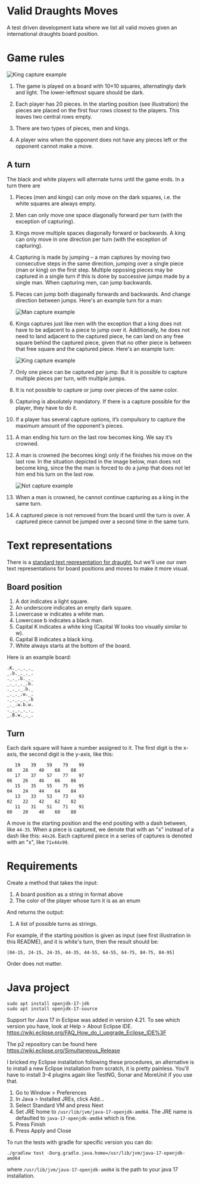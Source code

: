 # Valid Draughts Moves

A test driven development kata where we list all valid moves given an
international draughts board position.

# Game rules

![King capture example](images/starting-position.svg "King capture example")

1. The game is played on a board with 10×10 squares, alternatingly dark and
   light. The lower-leftmost square should be dark.

2. Each player has 20 pieces. In the starting position (see illustration) the
   pieces are placed on the first four rows closest to the players. This leaves
   two central rows empty.

3. There are two types of pieces, men and kings.

4. A player wins when the opponent does not have any pieces left or the opponent
   cannot make a move.

## A turn

The black and white players will alternate turns until the game ends. In a turn
there are 

1. Pieces (men and kings) can only move on the dark squares, i.e. the white
   squares are always empty.

2. Men can only move one space diagonally forward per turn (with the exception
   of capturing).

3. Kings move multiple spaces diagonally forward or backwards. A king can only
   move in one direction per turn (with the exception of capturing).

4. Capturing is made by jumping – a man captures by moving two consecutive steps
   in the same direction, jumping over a single piece (man or king) on the first
   step. Multiple opposing pieces may be captured in a single turn if this is
   done by successive jumps made by a single man. When capturing men, can jump
   backwards.

5. Pieces can jump both diagonally forwards and backwards. And change direction
   between jumps. Here's an example turn for a man:

   ![Man capture example](images/man-capture.svg "Man capture example")
   
6. Kings captures just like men with the exception that a king does not have to
   be adjacent to a piece to jump over it. Additionally, he does not need to
   land adjacent to the captured piece, he can land on any free square behind
   the captured piece, given that no other piece is between that free square and
   the captured piece. Here's an example turn:

   ![King capture example](images/king-capture.svg "King capture example")

7. Only one piece can be captured per jump. But it is possible to capture
   multiple pieces per turn, with multiple jumps.

8. It is not possible to capture or jump over pieces of the same color.

9. Capturing is absolutely mandatory. If there is a capture possible for the
   player, they have to do it.

10. If a player has several capture options, it’s compulsory to capture the
   maximum amount of the opponent's pieces.

11. A man ending his turn on the last row becomes king. We say it’s crowned.

12. A man is crowned (he becomes king) only if he finishes his move on the last
   row. In the situation depicted in the image below, man does not become king,
   since the the man is forced to do a jump that does not let him end his turn
   on the last row.

      ![Not capture example](images/not-crowned.svg "Not capture example")

13. When a man is crowned, he cannot continue capturing as a king in the same
    turn.

14. A captured piece is not removed from the board until the turn is over. A
    captured piece cannot be jumped over a second time in the same turn.

# Text representations

There is a [standard text representation for
draught](https://en.wikipedia.org/wiki/Portable_Draughts_Notation), but we'll
use our own text representations for board positions and moves to make it more
visual.

## Board position

1. A dot indicates a light square.
2. An underscore indicates an empty dark square.
3. Lowercase w indicates a white man.
4. Lowercase b indicates a black man.
5. Capital K indicates a white king (Capital W looks too visually similar to w).
6. Capital B indicates a black king.
7. White always starts at the bottom of the board.

Here is an example board:
```
.K._._._._
_.b._._._.
._._.b._._
_._._._.b.
._._._.b._
_._._.w._.
._._._._.b
_._.w.b.w.
._._._._._
_.B.w._._.
```

## Turn

Each dark square will have a number assigned to it. The first digit is the
x-axis, the second digit is the y-axis, like this:
```
   19    39    59    79    99
08    28    48    68    88   
   17    37    57    77    97
06    26    46    66    86   
   15    35    55    75    95
04    24    44    64    84   
   13    33    53    73    93
02    22    42    62    82   
   11    31    51    71    91
00    20    40    60    80   
```

A move is the starting position and the end positing with a dash between, like
`44-35`. When a piece is captured, we denote that with an "x" instead of a dash
like this: `44x26`. Each captured piece in a series of captures is denoted with
an "x", like `71x44x99`.

# Requirements

Create a method that takes the input:

1. A board position as a string in format above
2. The color of the player whose turn it is as an enum

And returns the output:

1. A list of possible turns as strings.

For example, if the starting position is given as input (see first illustration
in this README), and it is white's turn, then the result should be:

```
[04-15, 24-15, 24-35, 44-35, 44-55, 64-55, 64-75, 84-75, 84-95]
```
Order does not matter.

# Java project

```
sudo apt install openjdk-17-jdk
sudo apt install openjdk-17-source
```

Support for Java 17 in Eclipse was added in version 4.21. To see which version
you have, look at Help > About Eclipse IDE.
https://wiki.eclipse.org/FAQ_How_do_I_upgrade_Eclipse_IDE%3F

The p2 repository can be found here
https://wiki.eclipse.org/Simultaneous_Release

I bricked my Eclipse installation following these procedures, an alternative is
to install a new Eclipse installation from scratch, it is pretty painless.
You'll have to install 3-4 plugins again like TestNG, Sonar and MoreUnit if you
use that.

1. Go to Window > Preferences
2. In Java > Installed JREs, click Add...
3. Select Standard VM and press Next
4. Set JRE home to `/usr/lib/jvm/java-17-openjdk-amd64`. The JRE name is
   defaulted to `java-17-openjdk-amd64` which is fine.
5. Press Finish
6. Press Apply and Close

To run the tests with gradle for specific version you can do:

```
./gradlew test -Dorg.gradle.java.home=/usr/lib/jvm/java-17-openjdk-amd64
```

where `/usr/lib/jvm/java-17-openjdk-amd64` is the path to your java 17
installation.